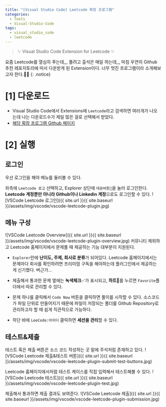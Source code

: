 ```yaml
---
title: "[Visual Studio Code] Leetcode 확장 프로그램"
categories:
  - Tools
  - Visual-Studio-Code
tags:
  - visual_studio_code
  - leetcode
---
```


> ✨ Visual Studio Code Extension for Leetcode ✨

요즘 Leetcode를 열심히 푸는데,,, 풀려고 출석은 매일 하는데,,, 마침 우연히 Github 추천 레포지토리에 떠서 다운받게 된 Extension이다. 너무 멋진 프로그램이라 소개해보고자 한다.🙆‍♀️
{: .notice}

# [1] 다운로드
- Visual Studio Code에서 Extensions에 `Leetcode`라고 검색하면 여러개가 나오는데 나는 다운로드수가 제일 많은 걸로 선택해서 받았다.
- [해당 확장 프로그램 Github 페이지](https://github.com/LeetCode-OpenSource/vscode-leetcode)

# [2] 실행
## 로그인
우선 로그인을 해야 메뉴를 둘러볼 수 있다.

좌측에 `Leetcode 로고` 선택하고, Explorer 상단에 `대문버튼🚪`을 눌러 로그인한다. **Leetcode 계정뿐만 아니라 Github이나 Linkedin 계정**으로도 로그인할 수 있다.
![VSCode Leetcode 로그인]({{ site.url }}{{ site.baseurl }}/assets/img/vscode/vscode-leetcode-plugin.jpg)

## 메뉴 구성
![VSCode Leetcode Overview]({{ site.url }}{{ site.baseurl }}/assets/img/vscode/vscode-leetcode-plugin-overview.jpg)
커뮤니티 제외하고 Leetcode 홈페이지에서 문제풀 때 제공하는 기능 대부분이 지원된다.
- `Explorer`란에 **난이도, 주제, 회사로 분류**가 되어있다. Leetcode 홈페이지에서는 문제마다 회사를 확인하려면 프리미엄 구독을 해야하는데 플러그인에서 제공하는 게 신기했다. 버근가...

- 제출해서 통과한 문제 옆에는 **녹색체크**✅가 표시되고, **하트**🤍를 누르면 `Favorite`폴더에서 따로 관리할 수 있다.

- 문제 하나를 클릭해서 `Code Now` 버튼을 클릭하면 풀이를 시작할 수 있다. 소스코드가 파일 단위로 만들어지기 때문에 파일이 저장되는 폴더를 Github Repository로 관리하고자 할 때 쉽게 직관적으로 가능하다. 

- 하단 바에 `LeeCode:아이디` 클릭하면 **세션을 관리**할 수 있다.

## 테스트&제출
테스트 혹은 제출 버튼은 소스 코드 작성하는 곳 밑에 주석처럼 존재하고 있다.
![VSCode Leetcode 제출&테스트 버튼]({{ site.url }}{{ site.baseurl }}/assets/img/vscode/vscode-leetcode-plugin-submit-test-buttons.jpg)

Leetcode 홈페이지에서처럼 테스트 케이스를 직접 입력해서 테스트해볼 수 있다.
![VSCode Leetcode 테스트]({{ site.url }}{{ site.baseurl }}/assets/img/vscode/vscode-leetcode-plugin-test.jpg)

제출해서 통과하면 제출 결과도 보여준다.
![VSCode Leetcode 제출]({{ site.url }}{{ site.baseurl }}/assets/img/vscode/vscode-leetcode-plugin-submission.jpg)